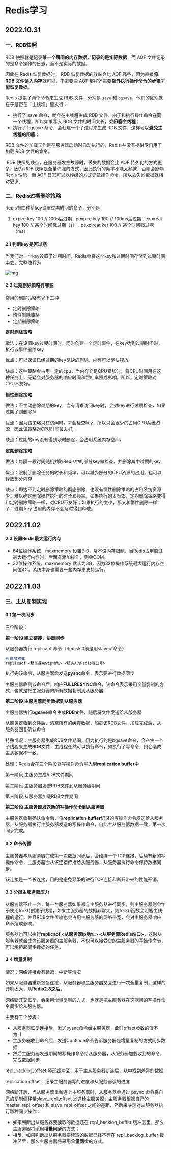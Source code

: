 # Redis学习

## 2022.10.31

### 一、RDB快照

RDB 快照就是记录**某一个瞬间的内存数据，记录的是实际数据**，而 AOF 文件记录的是命令操作的日志，而不是实际的数据。

因此在 Redis 恢复数据时， RDB 恢复数据的效率会比 AOF 高些，因为直接**将 RDB 文件读入内存**就可以，不需要像 AOF 那样还需要**额外执行操作命令的步骤才能恢复数据**。

Redis 提供了两个命令来生成 RDB 文件，分别是 `save` 和 `bgsave`，他们的区别就在于是否在「主线程」里执行：

- 执行了 save 命令，就会在主线程生成 RDB 文件，由于和执行操作命令在同一个线程，所以如果写入 RDB 文件的时间太长，**会阻塞主线程**；
- 执行了 bgsave 命令，会创建一个子进程来生成 RDB 文件，这样可以**避免主线程的阻塞**；

RDB 文件的加载工作是在服务器启动时自动执行的，Redis 并没有提供专门用于加载 RDB 文件的命令。 

 RDB 快照的缺点，在服务器发生故障时，丢失的数据会比 AOF 持久化的方式更多，因为 RDB 快照是全量快照的方式，因此执行的频率不能太频繁，否则会影响 Redis 性能，而 AOF 日志可以以秒级的方式记录操作命令，所以丢失的数据就相对更少。 



### 二、Redis过期删除策略

Redis有四种给key设置过期时间的命令，分别是

1. expire key 100	// 100s后过期
	. pexpire key 100	// 100ms后过期
	. expireat key 100	// 某个时间戳过期（s）
	. pexpireat ket 100		// 某个时间戳过期（ms）

#### 2.1 判断key是否过期

当我们对一个key设置了过期时间，Redis会将这个key和过期时间存储到过期时间中去，完整流程为

![img](https://cdn.xiaolincoding.com/gh/xiaolincoder/redis/%E8%BF%87%E6%9C%9F%E7%AD%96%E7%95%A5/%E8%BF%87%E6%9C%9F%E5%88%A4%E6%96%AD%E6%B5%81%E7%A8%8B.jpg) 

#### 2.2 过期删除策略有哪些

常用的删除策略有以下三种

- 定时删除策略
- 惰性删除策略
- 定期删除策略

**定时删除策略**

做法：在设置key过期时间时，同时创建一个定时事件，在key达到过期时间时，执行该事件删除key

优点：可以保证已经过期的key尽快的删除，内存可以尽快释放。

缺点：这种策略会占用一定的cpu，当内存充足CPU紧张时，将CPU时间用在这种任务上，无疑会对服务器的响应时间和吞吐率照成影响。所以，定时策略对CPU不友好。

**惰性删除策略**

做法：不主动删除过期的key，当有请求访问key时，会对key进行过期检查，如果过期了则删除掉

优点：因为该策略只在访问时，才会检查key，所以只会很少的占用CPU系统资源，因此该策略对CPU时间最友好。

缺点：过期的key没有得到及时删除，会占用系统内存空间。

**定期删除策略**

做法：每隔一段时间随机抽取Redis中的部分key做检查，并删除其中过期的key

优点：限制了删除任务的时长和频率，可以减少部分的CPU资源的占用，也可以释放部分内存

缺点：即达不到定时删除策略的彻底删除，也没有惰性删除策略的占用系统资源少。难以确定删除操作执行的时长和频率。如果执行的太频繁，定期删除策略变得和定时删除策略一样，对CPU不友好；如果执行的太少，那又和惰性删除一样了，过期 key 占用的内存不会及时得到释放。

## 2022.11.02

#### 2.3 设置Redis最大运行内存

- 64位操作系统，maxmemory 设置为0，及不设内存限制，当Redis占用超过最大运行内存时，后面有添加操作，则会OOM。
- 32位操作系统，maxmemory 默认为3G，因为32位操作系统最大运行内存空间位4G，系统本身也需要一些内存来支持运行。

## 2022.11.03

### 三、主从复制实现

#### 3.1 第一次同步

三个阶段：

**第一阶段 建立链接，协商同步**

从服务器执行 replicaof 命令（Redis5.0前是用slaveof命令）

```markdown
# 命令格式
replicaof <服务器A的ip地址> <服务A的Redis端口号>
```

执行完该命令，从服务器会发送**pysnc**命令，表示要进行数据同步

主服务器收到该命令后，响应**FULLRESYNC**命令，该命令表示采用全量复制的方式，也就是把主服务器的所有数据复制到从服务器

**第二阶段 主服务器同步数据到从服务器**

主服务器执行**bgsave**命令生成**RDB文件**，随后将文件发送给从服务器

从服务器收到文件后，清空所有的缓存数据，加载该RDB文件。加载完成后，从服务器回复确认命令

特殊情况：主服务器生成RDB文件期间，因为执行的是bgsave命令，会产生一个子线程来生成**RDB**文件，主线程任然可以执行命令，如执行了写命令，则会造成主从数据不一致。

处理：Redis会在三个阶段将写操作命令写入到**replication buffer**中

第一阶段 主服务生成RDB文件期间

第二阶段 主服务器发送RDB文件到从服务器期间

第三阶段 从服务器加载RDB文件期间

**第三阶段 主服务器发送新的写操作命令到从服务器**

主服务器收到确认命令后，将**replication buffer**记录的写操作命令发送给从服务器，从服务器执行主服务器发送的写操作命令，自此主从服务器数据一致，第一次同步完成。

#### 3.2 命令传播

主服务器与从服务器完成第一次数据同步后，会维持一个TCP连接，后续有新的写操作命令，主服务器会从该连接传播给从服务器，从服务器执行命令保持数据同步。

该连接是一个长连接，目的是避免频繁的进行TCP连接和断开带来的性能开销。

#### 3.3 分摊主服务器压力

从服务器不止一台，每一台服务器如果都与主服务器进行同步，则主服务器则会忙于使用fork()创建子线程，如果主服务器的数据非常大，则fork()函数会阻塞主线程的运行，并且RDB文件传输也会占用主服务器的网络带宽，会对主服务器响应命令造成影响。

服务器也可以执行**replicaof <从服务器ip地址> <从服务器Redis端口>**，这时从服务器就会成为该服务器的主服务器，不仅可以接受它的主服务器的写操作命令，可以承担起同步数据的任务。

#### 3.4 增量复制

情况：网络连接会有延迟，中断等情况

如果从服务器重新恢复连接，从服务器和主服务器又会进行一次全量复制，这样的开销太大，从**Redis2.8之后**，

网络断开又恢复，会采用增量复制的方式，也就是把主服务器在这期间的写操作命令同步给从服务器。

主要有三个步骤：

- 从服务器恢复连接后，发送pysnc命令给主服务器，此时offset参数的值不为-1
- 主服务器收到命令后，发送Continue命令告诉服务器是增量复制的方式同步数据
- 然后主服务器发送期间的写操作命令给从服务器，从服务器加载收到的命令，完成数据同步

repl_backlog_offset:环形缓冲区，用于主从服务器断连后，从中找到差异的数据

replication offset：记录主服务器写的进度和从服务器读的进度



网络断开后，当从服务器重新连上主服务器时，从服务器会通过 psync 命令将自己的复制偏移量slave_repl_offset 发送给主服务器，主服务器根据自己的 master_repl_offset 和 slave_repl_offset 之间的差距，然后来决定对从服务器执行哪种同步操作：

- 如果判断出从服务器要读取的数据还在 repl_backlog_buffer 缓冲区里，那么主服务器将采用**增量同步**的方式；
- 相反，如果判断出从服务器要读取的数据已经不存在 repl_backlog_buffer 缓冲区里，那么主服务器将采用**全量同步**的方式。





